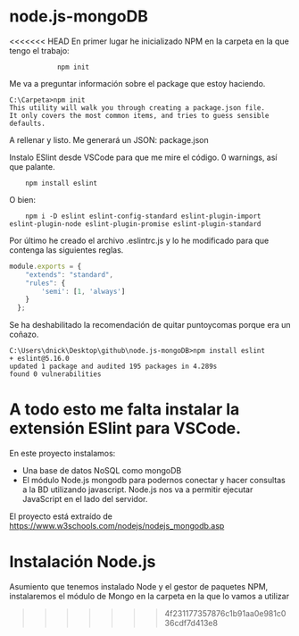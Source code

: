 # node.js-mongoDB
<<<<<<< HEAD
En primer lugar he inicializado NPM en la carpeta en la que tengo el trabajo:

                npm init

Me va a preguntar información sobre el package que estoy haciendo.

```console
C:\Carpeta>npm init
This utility will walk you through creating a package.json file.
It only covers the most common items, and tries to guess sensible defaults.
```

A rellenar y listo. Me generará un JSON: package.json

Instalo ESlint desde VSCode para que me mire el código. 0 warnings, así que palante.

        npm install eslint

O bien:

        npm i -D eslint eslint-config-standard eslint-plugin-import eslint-plugin-node eslint-plugin-promise eslint-plugin-standard

Por último he creado el archivo .eslintrc.js y lo he modificado para que contenga las siguientes reglas.

```js
module.exports = {
    "extends": "standard",
    "rules": {
        'semi': [1, 'always']
    }
  };
```
Se ha deshabilitado la recomendación de quitar puntoycomas porque era un coñazo.

```
C:\Users\dnick\Desktop\github\node.js-mongoDB>npm install eslint
+ eslint@5.16.0
updated 1 package and audited 195 packages in 4.289s
found 0 vulnerabilities
```
A todo esto me falta instalar la extensión ESlint para VSCode.
=======
En este proyecto instalamos:
* Una base de datos NoSQL como mongoDB
* El módulo Node.js mongodb para podernos conectar y hacer consultas a la BD utilizando javascript. Node.js nos va a permitir ejecutar JavaScript en el lado del servidor.

El proyecto está extraído de https://www.w3schools.com/nodejs/nodejs_mongodb.asp



# Instalación Node.js
Asumiento que tenemos instalado Node y el gestor de paquetes NPM, instalaremos el módulo de Mongo en la carpeta en la que lo vamos a  utilizar
>>>>>>> 4f231177357876c1b91aa0e981c036cdf7d413e8
